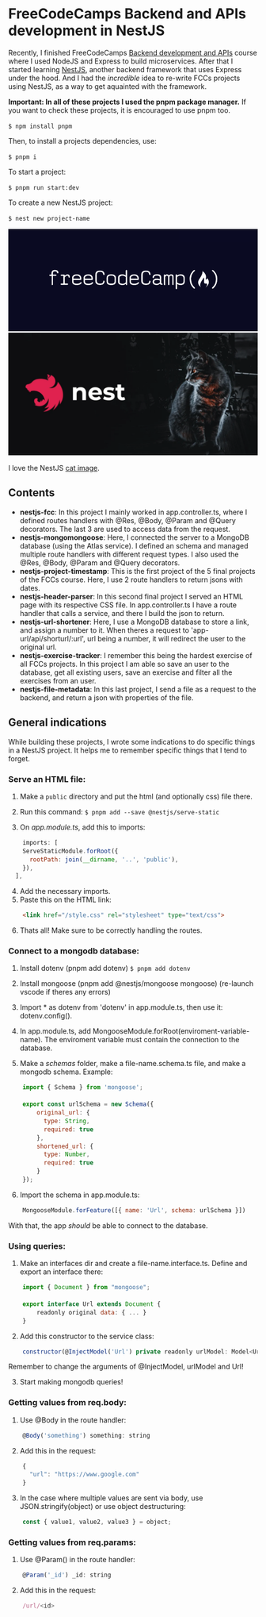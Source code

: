 # FreeCodeCamps Backend and APIs development in NestJS

Recently, I finished FreeCodeCamps [Backend development and APIs](https://www.freecodecamp.org/learn/back-end-development-and-apis/) course where I used NodeJS and Express to build microservices. After that I started learning [NestJS](https://nestjs.com), another backend framework that uses Express under the hood. And I had the _incredible_ idea to re-write FCCs projects using NestJS, as a way to get aquainted with the framework.

**Important: In all of these projects I used the pnpm package manager.**
If you want to check these projects, it is encouraged to use pnpm too.

`$ npm install pnpm`

Then, to install a projects dependencies, use:

`$ pnpm i`

To start a project:

`$ pnpm run start:dev`

To create a new NestJS project:

`$ nest new project-name`


[![FreeCodeCamp logo](/nestjs-fcc/images/FreeCodeCamp_logo.png)](https://www.freecodecamp.org)
[![NestJS cat](/nestjs-fcc/images/NestJS-cat.png)](https://nestjs.com)

I love the NestJS [cat image](https://intuji.com/what-is-nestjs-and-what-is-it-used-for/).


## Contents

* **nestjs-fcc**:
In this project I mainly worked in app.controller.ts, where I defined routes handlers with @Res, @Body, @Param and @Query decorators. The last 3 are used to access data from the request.
* **nestjs-mongomongoose**:
Here, I connected the server to a MongoDB database (using the Atlas service). I defined an schema and managed multiple route handlers with different request types. I also used the @Res, @Body, @Param and @Query decorators.
* **nestjs-project-timestamp**:
This is the first project of the 5 final projects of the FCCs course. Here, I use 2 route handlers to return jsons with dates.
* **nestjs-header-parser**:
In this second final project I served an HTML page with its respective CSS file. In app.controller.ts I have a route handler that calls a service, and there I build the json to return. 
* **nestjs-url-shortener**:
Here, I use a MongoDB database to store a link, and assign a number to it. When theres a request to 'app-url/api/shorturl/:url', url being a number, it will redirect the user to the original url.
* **nestjs-exercise-tracker**:
I remember this being the hardest exercise of all FCCs projects. In this project I am able so save an user to the database, get all existing users, save an exercise and filter all the exercises from an user.
* **nestjs-file-metadata**:
In this last project, I send a file as a request to the backend, and return a json with properties of the file.

## General indications

While building these projects, I wrote some indications to do specific things in a NestJS project. It helps me to remember specific things that I tend to forget.

### Serve an HTML file:

1. Make a `public` directory and put the html (and optionally css) file there.
2. Run this command:
`$ pnpm add --save @nestjs/serve-static`

3. On _app.module.ts_, add this to imports:
``` javascript
	imports: [
    ServeStaticModule.forRoot({
      rootPath: join(__dirname, '..', 'public'),
    }),
  ],
```
4. Add the necessary imports.
5. Paste this on the HTML link:
``` html
	<link href="/style.css" rel="stylesheet" type="text/css">
```

6. Thats all! Make sure to be correctly handling the routes.

### Connect to a mongodb database:

1. Install dotenv (pnpm add dotenv)
`$ pnpm add dotenv`

2. Install mongoose (pnpm add @nestjs/mongoose mongoose) (re-launch vscode if theres any errors)
3. Import * as dotenv from 'dotenv' in app.module.ts, then use it: dotenv.config().

4. In app.module.ts, add MongooseModule.forRoot(enviroment-variable-name). The enviroment variable must contain the connection to the database.
5. Make a _schemas_ folder, make a file-name.schema.ts file, and make a mongodb schema. Example:
``` javascript
	import { Schema } from 'mongoose';

	export const urlSchema = new Schema({
		original_url: {
		  type: String,
		  required: true
		},
		shortened_url: {
		  type: Number,
		  required: true
		}
	});
```
6. Import the schema in app.module.ts:
``` javascript
	MongooseModule.forFeature([{ name: 'Url', schema: urlSchema }])
```

With that, the app _should_ be able to connect to the database.

### Using queries:

1. Make an interfaces dir and create a file-name.interface.ts. Define and export an interface there:
``` javascript
	import { Document } from "mongoose";

	export interface Url extends Document {
		readonly original data: { ... }
	}
```

2. Add this constructor to the service class:
``` javascript
	constructor(@InjectModel('Url') private readonly urlModel: Model<Url>) {};
```
Remember to change the arguments of @InjectModel, urlModel and Url!

3. Start making mongodb queries!

### Getting values from req.body:

1. Use @Body in the route handler:
``` javascript
	@Body('something') something: string
```
2. Add this in the request:
``` javascript
	{
	  "url": "https://www.google.com"
	}
```
3. In the case where multiple values are sent via body, use JSON.stringify(object) or use object destructuring:
``` javascript
	const { value1, value2, value3 } = object;
```

### Getting values from req.params:

1. Use @Param() in the route handler:
``` javascript
 	@Param('_id') _id: string
 ```

2. Add this in the request:
``` javascript
	/url/<id>
```





### 

